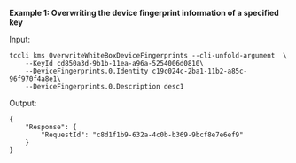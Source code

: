 **Example 1: Overwriting the device fingerprint information of a specified key**



Input: 

```
tccli kms OverwriteWhiteBoxDeviceFingerprints --cli-unfold-argument  \
    --KeyId cd850a3d-9b1b-11ea-a96a-5254006d0810\
    --DeviceFingerprints.0.Identity c19c024c-2ba1-11b2-a85c-96f970f4a8e1\
    --DeviceFingerprints.0.Description desc1
```

Output: 
```
{
    "Response": {
        "RequestId": "c8d1f1b9-632a-4c0b-b369-9bcf8e7e6ef9"
    }
}
```

